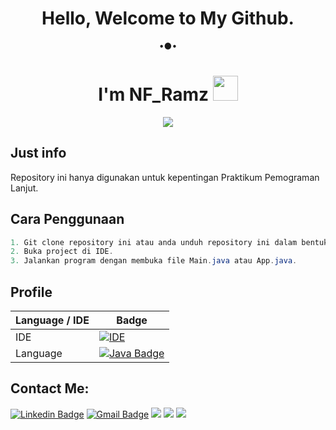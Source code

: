 ### <h1 align="center"> Hello, Welcome to My Github.</h1>
<p align="center">
•●•
<h1 align="center">I'm NF_Ramz <img src="https://media.giphy.com/media/hvRJCLFzcasrR4ia7z/giphy.gif" width="40"></h1>
<p align="center">
<a href="https://git.io/typing-svg"><img src="https://readme-typing-svg.herokuapp.com?font=Fira+Code&weight=600&size=21&duration=4000&pause=500&color=F76D29&background=FF040400&center=true&width=435&lines=Pemograman+Lanjut;Semester+3;Codelab+2%263"></a>
</p>

## Just info
Repository ini hanya digunakan untuk kepentingan Praktikum Pemograman Lanjut.


## Cara Penggunaan

```java
1. Git clone repository ini atau anda unduh repository ini dalam bentuk zip.
2. Buka project di IDE.
3. Jalankan program dengan membuka file Main.java atau App.java.
```





## Profile
| Language / IDE           | Badge |
|--------------------------|-------|
| IDE                    | [![IDE](https://img.shields.io/badge/-JetBrains-9C27B0?style=flat&logo=JetBrains&logoColor=white)](https://github.com/search?q=user%3Azmcx16&type=Repositories)|
| Language               | [![Java Badge](https://img.shields.io/badge/-Java-yellow?style=flat&logo=Java&logoColor=white)](https://github.com/search?q=user%3Azmcx16&type=Repositories)  |


## Contact Me:
[![Linkedin Badge](https://img.shields.io/badge/-LinkedIn-0077B5?style=flat&logo=Linkedin&logoColor=white)](https://www.linkedin.com/in/nf-ramz/)
[![Gmail Badge](https://img.shields.io/badge/-Gmail-e54448?style=flat&logo=Gmail&logoColor=white)](mailto:noname)
[![](https://img.shields.io/badge/Facebook-blue?logo=Facebook&logoColor=blue&labelColor=white)](https://www.facebook.com/p/naufal-r-100059466360771/)
[![](https://img.shields.io/badge/Instagram-E4405F?logo=Instagram&logoColor=white&labelColor=white)](https://www.instagram.com/nf_ramz/)
[![](https://img.shields.io/badge/WhatsApp-25D366?logo=WhatsApp&logoColor=white&labelColor=white)](https://wa.me/62895631580403?text=Asalamualaikum+bang)



